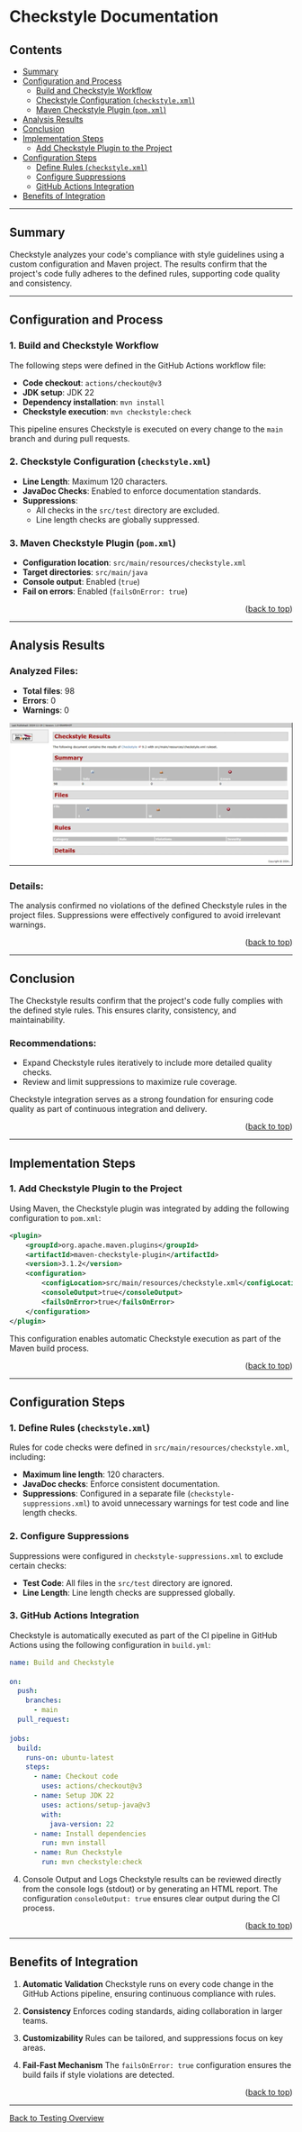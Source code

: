 # Checkstyle Documentation

## Contents
- [Summary](#summary)
- [Configuration and Process](#configuration-and-process)
    - [Build and Checkstyle Workflow](#1-build-and-checkstyle-workflow)
    - [Checkstyle Configuration (`checkstyle.xml`)](#2-checkstyle-configuration-checkstylexml)
    - [Maven Checkstyle Plugin (`pom.xml`)](#3-maven-checkstyle-plugin-pomxml)
- [Analysis Results](#analysis-results)
- [Conclusion](#conclusion)
- [Implementation Steps](#implementation-steps)
    - [Add Checkstyle Plugin to the Project](#1-add-checkstyle-plugin-to-the-project)
- [Configuration Steps](#configuration-steps)
    - [Define Rules (`checkstyle.xml`)](#1-define-rules-checkstylexml)
    - [Configure Suppressions](#2-configure-suppressions)
    - [GitHub Actions Integration](#3-github-actions-integration)
- [Benefits of Integration](#benefits-of-integration)

---

## Summary
Checkstyle analyzes your code's compliance with style guidelines using a custom configuration and Maven project. The results confirm that the project's code fully adheres to the defined rules, supporting code quality and consistency.

---

## Configuration and Process

### 1. Build and Checkstyle Workflow
The following steps were defined in the GitHub Actions workflow file:

- **Code checkout**: `actions/checkout@v3`
- **JDK setup**: JDK 22
- **Dependency installation**: `mvn install`
- **Checkstyle execution**: `mvn checkstyle:check`

This pipeline ensures Checkstyle is executed on every change to the `main` branch and during pull requests.

### 2. Checkstyle Configuration (`checkstyle.xml`)
- **Line Length**: Maximum 120 characters.
- **JavaDoc Checks**: Enabled to enforce documentation standards.
- **Suppressions**:
    - All checks in the `src/test` directory are excluded.
    - Line length checks are globally suppressed.

### 3. Maven Checkstyle Plugin (`pom.xml`)
- **Configuration location**: `src/main/resources/checkstyle.xml`
- **Target directories**: `src/main/java`
- **Console output**: Enabled (`true`)
- **Fail on errors**: Enabled (`failsOnError: true`)

<p align="right">(<a href="#contents">back to top</a>)</p>

---

## Analysis Results

### Analyzed Files:
- **Total files**: 98
- **Errors**: 0
- **Warnings**: 0

![CheckStyle](../../../images/test_tools/checkstyle/CheckStyle_testitulos.PNG)

### Details:
The analysis confirmed no violations of the defined Checkstyle rules in the project files. Suppressions were effectively configured to avoid irrelevant warnings.

<p align="right">(<a href="#contents">back to top</a>)</p>

---

## Conclusion
The Checkstyle results confirm that the project's code fully complies with the defined style rules. This ensures clarity, consistency, and maintainability.

### Recommendations:
- Expand Checkstyle rules iteratively to include more detailed quality checks.
- Review and limit suppressions to maximize rule coverage.

Checkstyle integration serves as a strong foundation for ensuring code quality as part of continuous integration and delivery.

<p align="right">(<a href="#contents">back to top</a>)</p>

---

## Implementation Steps

### 1. Add Checkstyle Plugin to the Project
Using Maven, the Checkstyle plugin was integrated by adding the following configuration to `pom.xml`:

```xml
<plugin>
    <groupId>org.apache.maven.plugins</groupId>
    <artifactId>maven-checkstyle-plugin</artifactId>
    <version>3.1.2</version>
    <configuration>
        <configLocation>src/main/resources/checkstyle.xml</configLocation>
        <consoleOutput>true</consoleOutput>
        <failsOnError>true</failsOnError>
    </configuration>
</plugin>
```
This configuration enables automatic Checkstyle execution as part of the Maven build process.

<p align="right">(<a href="#contents">back to top</a>)</p>

---

## Configuration Steps

### 1. Define Rules (`checkstyle.xml`)
Rules for code checks were defined in `src/main/resources/checkstyle.xml`, including:

- **Maximum line length**: 120 characters.
- **JavaDoc checks**: Enforce consistent documentation.
- **Suppressions**: Configured in a separate file (`checkstyle-suppressions.xml`) to avoid unnecessary warnings for test code and line length checks.

### 2. Configure Suppressions
Suppressions were configured in `checkstyle-suppressions.xml` to exclude certain checks:

- **Test Code**: All files in the `src/test` directory are ignored.
- **Line Length**: Line length checks are suppressed globally.

### 3. GitHub Actions Integration
Checkstyle is automatically executed as part of the CI pipeline in GitHub Actions using the following configuration in `build.yml`:

```yaml
name: Build and Checkstyle

on:
  push:
    branches:
      - main
  pull_request:

jobs:
  build:
    runs-on: ubuntu-latest
    steps:
      - name: Checkout code
        uses: actions/checkout@v3
      - name: Setup JDK 22
        uses: actions/setup-java@v3
        with:
          java-version: 22
      - name: Install dependencies
        run: mvn install
      - name: Run Checkstyle
        run: mvn checkstyle:check
```

4. Console Output and Logs
   Checkstyle results can be reviewed directly from the console logs (stdout) or by generating an HTML report. The configuration `consoleOutput: true` ensures clear output during the CI process.

<p align="right">(<a href="#contents">back to top</a>)</p>

---

## Benefits of Integration

1. **Automatic Validation**
   Checkstyle runs on every code change in the GitHub Actions pipeline, ensuring continuous compliance with rules.

2. **Consistency**
   Enforces coding standards, aiding collaboration in larger teams.

3. **Customizability**
   Rules can be tailored, and suppressions focus on key areas.

4. **Fail-Fast Mechanism**
   The `failsOnError: true` configuration ensures the build fails if style violations are detected.

<p align="right">(<a href="#contents">back to top</a>)</p>

---

[Back to Testing Overview](../testing-overview.md)
